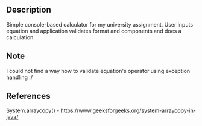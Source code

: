 ## Description
Simple console-based calculator for my university assignment.
User inputs equation and application validates format and components and does a calculation.

## Note
I could not find a way how to validate equation's operator using exception handling :/

## References
System.arraycopy() - https://www.geeksforgeeks.org/system-arraycopy-in-java/
